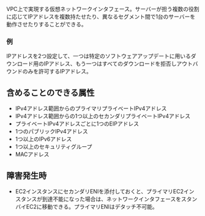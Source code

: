 VPC上で実現する仮想ネットワークインタフェース。サーバーが担う複数の役割に応じてIPアドレスを複数持たせたり、異なるセグメント間で1台のサーバーを動作させたりすることができる。

### 例

IPアドレスを2つ設定して、一つは特定のソフトウェアアップデートに用いるダウンロード用のIPアドレス、もう一つはすべてのダウンロードを拒否しアウトバウンドのみを許可するIPアドレス。

## 含めることのできる属性

- IPv4アドレス範囲からのプライマリプライベートIPv4アドレス
- IPv4アドレス範囲からの1つ以上のセカンダリプライベートIPv4アドレス
- プライベートIPv4アドレスごとに1つのEIPアドレス
- 1つのパブリックIPv4アドレス
- 1つ以上のIPv6アドレス
- 1つ以上のセキュリティグループ
- MACアドレス

## 障害発生時

- EC2インスタンスにセカンダリENIを添付しておくと、プライマリEC2インスタンスが到達不能になった場合は、ネットワークインタフェースをスタンバイEC2に移動できる。プライマリENIはデタッチ不可能。